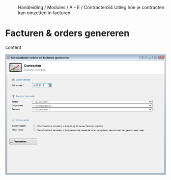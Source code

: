 <properties>
	<page>
		<title>Contracten</title>
	</page>
	<menu>
		<position>Handleiding / Modules / A - E / Contracten34 </position>
		<title>Contracten genereren</title>
		<description>Uitleg hoe je contracten kan omzetten in facturen</description>
	</menu>
</properties>

# Facturen & orders genereren #

content

![](images/contract-genereren-start.png) 




